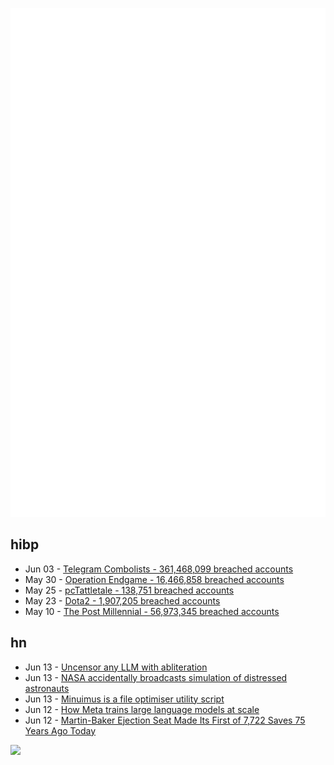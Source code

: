 ![Metrics](https://raw.githubusercontent.com/phixion/phixion/master/metrics.svg)

## hibp

<!--
for https://github.com/phixion/phixion/blob/main/.github/workflows/feeds.yml
-->
<!--START_SECTION:haveibeenpwnd-->
- Jun 03 - [Telegram Combolists - 361,468,099 breached accounts](https://haveibeenpwned.com/PwnedWebsites#Combolists%20Posted%20to%20Telegram)
- May 30 - [Operation Endgame - 16,466,858 breached accounts](https://haveibeenpwned.com/PwnedWebsites#OperationEndgame)
- May 25 - [pcTattletale - 138,751 breached accounts](https://haveibeenpwned.com/PwnedWebsites#pcTattletale)
- May 23 - [Dota2 - 1,907,205 breached accounts](https://haveibeenpwned.com/PwnedWebsites#Dota2)
- May 10 - [The Post Millennial - 56,973,345 breached accounts](https://haveibeenpwned.com/PwnedWebsites#ThePostMillennial)
<!--END_SECTION:haveibeenpwnd-->

## hn

<!--
for https://github.com/phixion/phixion/blob/main/.github/workflows/feeds.yml
-->
<!--START_SECTION:hn-->
- Jun 13 - [Uncensor any LLM with abliteration](https://huggingface.co/blog/mlabonne/abliteration)
- Jun 13 - [NASA accidentally broadcasts simulation of distressed astronauts](https://www.reuters.com/technology/space/nasa-accidentally-broadcasts-simulation-distressed-astronauts-space-station-2024-06-13/)
- Jun 13 - [Minuimus is a file optimiser utility script](https://birds-are-nice.me/software/minuimus.html)
- Jun 12 - [How Meta trains large language models at scale](https://engineering.fb.com/2024/06/12/data-infrastructure/training-large-language-models-at-scale-meta/)
- Jun 12 - [Martin-Baker Ejection Seat Made Its First of 7,722 Saves 75 Years Ago Today](https://www.twz.com/air/martin-baker-ejection-seat-made-its-first-of-7722-saves-75-yeats-ago-today)
<!--END_SECTION:hn-->

<!--
for https://yhype.me
-->
![](https://hit.yhype.me/github/profile?user_id=13013670)
